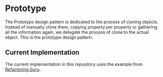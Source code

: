 # Prototype
The Prototype design pattern is dedicated to the process of cloning objects. Instead of manually clone them, copying property per property or gathering all the information again, we delegate the process of clone to the actual object. This is the prototype design pattern.

## Current Implementation
The current implementation in this repository uses the example from [Refactoring Guru](http://refactoring.guru/design-patterns/factory-method).